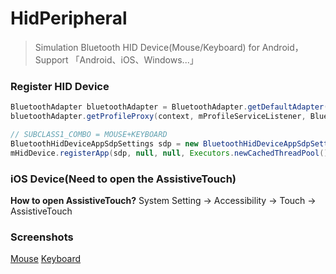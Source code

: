 # HidPeripheral
> Simulation Bluetooth HID Device(Mouse/Keyboard) for Android，Support 「Android、iOS、Windows...」 

### Register HID Device

```java
BluetoothAdapter bluetoothAdapter = BluetoothAdapter.getDefaultAdapter();
bluetoothAdapter.getProfileProxy(context, mProfileServiceListener, BluetoothProfile.HID_DEVICE);

// SUBCLASS1_COMBO = MOUSE+KEYBOARD
BluetoothHidDeviceAppSdpSettings sdp = new BluetoothHidDeviceAppSdpSettings(HidConsts.NAME, HidConsts.DESCRIPTION, HidConsts.PROVIDER, BluetoothHidDevice.SUBCLASS1_COMBO, HidConsts.Descriptor);
mHidDevice.registerApp(sdp, null, null, Executors.newCachedThreadPool(), mCallback);
```

### iOS Device(Need to open the AssistiveTouch)
**How to open AssistiveTouch?**
System Setting -> Accessibility -> Touch -> AssistiveTouch

### Screenshots
[Mouse](screentshots/mouse.jpg)
[Keyboard](screentshots/keyboard.jpg)